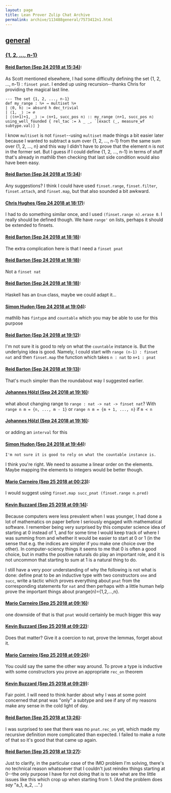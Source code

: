 ```yaml
---
layout: page
title: Lean Prover Zulip Chat Archive 
permalink: archive/113488general/7573412n1.html
---
```


## [general](index.html)
### [{1, 2, ..., n-1}](7573412n1.html)

#### [Reid Barton (Sep 24 2018 at 15:34)](https://leanprover.zulipchat.com/#narrow/stream/113488-general/topic/%7B1%2C%202%2C%20...%2C%20n-1%7D/near/134526569):
As Scott mentioned elsewhere, I had some difficulty defining the set {1, 2, ..., n-1} : `finset pnat`. I ended up using recursion--thanks Chris for providing the magical last line.
```lean
--- The set {1, 2, ..., n-1}
def my_range : ℕ+ → multiset ℕ+
| ⟨0, h⟩ := absurd h dec_trivial
| ⟨1, _⟩ := ∅
| ⟨(n+1)+1, _⟩ := ⟨n+1, succ_pos n⟩ :: my_range ⟨n+1, succ_pos n⟩
using_well_founded { rel_tac := λ _ _, `[exact ⟨_, measure_wf subtype.val⟩] }
```
I know `multiset` is not `finset`--using `multiset` made things a bit easier later because I wanted to subtract a sum over {1, 2, ..., n-1} from the same sum over {1, 2, ..., n} and this way I didn't have to prove that the element n is not in the former set. But I guess if I could define {1, 2, ..., n-1} in terms of stuff that's already in mathlib then checking that last side condition would also have been easy.

#### [Reid Barton (Sep 24 2018 at 15:34)](https://leanprover.zulipchat.com/#narrow/stream/113488-general/topic/%7B1%2C%202%2C%20...%2C%20n-1%7D/near/134526586):
Any suggestions?
I think I could have used `finset.range`, `finset.filter`, `finset.attach`, and `finset.map`, but that also sounded a bit awkward.

#### [Chris Hughes (Sep 24 2018 at 18:17)](https://leanprover.zulipchat.com/#narrow/stream/113488-general/topic/%7B1%2C%202%2C%20...%2C%20n-1%7D/near/134536670):
I had to do something similar once, and I used `(finset.range n).erase 0`. I really should be defined though. We have `range'` on lists, perhaps it should be extended to finsets.

#### [Reid Barton (Sep 24 2018 at 18:18)](https://leanprover.zulipchat.com/#narrow/stream/113488-general/topic/%7B1%2C%202%2C%20...%2C%20n-1%7D/near/134536735):
The extra complication here is that I need a `finset pnat`

#### [Reid Barton (Sep 24 2018 at 18:18)](https://leanprover.zulipchat.com/#narrow/stream/113488-general/topic/%7B1%2C%202%2C%20...%2C%20n-1%7D/near/134536741):
Not a `finset nat`

#### [Reid Barton (Sep 24 2018 at 18:18)](https://leanprover.zulipchat.com/#narrow/stream/113488-general/topic/%7B1%2C%202%2C%20...%2C%20n-1%7D/near/134536767):
Haskell has an `Enum` class, maybe we could adapt it...

#### [Simon Hudon (Sep 24 2018 at 19:04)](https://leanprover.zulipchat.com/#narrow/stream/113488-general/topic/%7B1%2C%202%2C%20...%2C%20n-1%7D/near/134539021):
mathlib has `fintype` and `countable` which you may be able to use for this purpose

#### [Reid Barton (Sep 24 2018 at 19:12)](https://leanprover.zulipchat.com/#narrow/stream/113488-general/topic/%7B1%2C%202%2C%20...%2C%20n-1%7D/near/134539480):
I'm not sure it is good to rely on what the `countable` instance is. But the underlying idea is good. Namely, I could start with `range (n-1) : finset nat` and then `finset.map` the function which takes `n : nat` to `n+1 : pnat`

#### [Reid Barton (Sep 24 2018 at 19:13)](https://leanprover.zulipchat.com/#narrow/stream/113488-general/topic/%7B1%2C%202%2C%20...%2C%20n-1%7D/near/134539489):
That's much simpler than the roundabout way I suggested earlier.

#### [Johannes Hölzl (Sep 24 2018 at 19:16)](https://leanprover.zulipchat.com/#narrow/stream/113488-general/topic/%7B1%2C%202%2C%20...%2C%20n-1%7D/near/134539635):
what about changing range to `range : nat -> nat -> finset nat`?  With `range n m = {n, ..., m - 1}` or `range n m = {m + 1, ..., n}` if `m < n`

#### [Johannes Hölzl (Sep 24 2018 at 19:16)](https://leanprover.zulipchat.com/#narrow/stream/113488-general/topic/%7B1%2C%202%2C%20...%2C%20n-1%7D/near/134539649):
or adding an `interval` for this

#### [Simon Hudon (Sep 24 2018 at 19:44)](https://leanprover.zulipchat.com/#narrow/stream/113488-general/topic/%7B1%2C%202%2C%20...%2C%20n-1%7D/near/134541041):
```quote
I'm not sure it is good to rely on what the countable instance is.
```

I think you're right. We need to assume a linear order on the elements. Maybe mapping the elements to integers would be better though.

#### [Mario Carneiro (Sep 25 2018 at 00:23)](https://leanprover.zulipchat.com/#narrow/stream/113488-general/topic/%7B1%2C%202%2C%20...%2C%20n-1%7D/near/134560767):
I would suggest using `finset.map succ_pnat (finset.range n.pred)`

#### [Kevin Buzzard (Sep 25 2018 at 09:14)](https://leanprover.zulipchat.com/#narrow/stream/113488-general/topic/%7B1%2C%202%2C%20...%2C%20n-1%7D/near/134579309):
Because computers were less prevalent when I was younger, I had done a lot of mathematics on paper before I seriously engaged with mathematical software. I remember being very surprised by this computer science idea of starting at 0 instead of 1, and for some time I would keep track of where I was summing from and whether it would be easier to start at 0 or 1 (in the sense that e.g. the indices are simpler if you make one choice over the other). In computer-sciency things it seems to me that 0 is often a good choice, but in maths the positive naturals do play an important role, and it is not uncommon that starting to sum at 1 is a natural thing to do.

I still have a very poor understanding of why the following is not what is done: define pnat to be an inductive type with two constructors `one` and `succ`, write a tactic which proves everything about `pnat` from the corresponding statements for `nat` and then perhaps with a little human help prove the important things about prange(n)={1,2,...,n}.

#### [Mario Carneiro (Sep 25 2018 at 09:16)](https://leanprover.zulipchat.com/#narrow/stream/113488-general/topic/%7B1%2C%202%2C%20...%2C%20n-1%7D/near/134579385):
one downside of that is that `pnat` would certainly be much bigger this way

#### [Kevin Buzzard (Sep 25 2018 at 09:22)](https://leanprover.zulipchat.com/#narrow/stream/113488-general/topic/%7B1%2C%202%2C%20...%2C%20n-1%7D/near/134579676):
Does that matter? Give it a coercion to nat, prove the lemmas, forget about it.

#### [Mario Carneiro (Sep 25 2018 at 09:26)](https://leanprover.zulipchat.com/#narrow/stream/113488-general/topic/%7B1%2C%202%2C%20...%2C%20n-1%7D/near/134579794):
You could say the same the other way around. To prove a type is inductive with some constructors you prove an appropriate `rec_on` theorem

#### [Kevin Buzzard (Sep 25 2018 at 09:29)](https://leanprover.zulipchat.com/#narrow/stream/113488-general/topic/%7B1%2C%202%2C%20...%2C%20n-1%7D/near/134579923):
Fair point. I will need to think harder about why I was at some point concerned that pnat was "only" a subtype and see if any of my reasons make any sense in the cold light of day.

#### [Reid Barton (Sep 25 2018 at 13:26)](https://leanprover.zulipchat.com/#narrow/stream/113488-general/topic/%7B1%2C%202%2C%20...%2C%20n-1%7D/near/134589702):
I was surprised to see that there was no `pnat.rec_on` yet, which made my recursive definition more complicated than expected. I failed to make a note of that so it's good that that came up again.

#### [Reid Barton (Sep 25 2018 at 13:27)](https://leanprover.zulipchat.com/#narrow/stream/113488-general/topic/%7B1%2C%202%2C%20...%2C%20n-1%7D/near/134589746):
Just to clarify, in the particular case of the IMO problem I'm solving, there's no technical reason whatsoever that I couldn't just reindex things starting at 0--the only purpose I have for not doing that is to see what are the little issues like this which crop up when starting from 1. (And the problem does *say* "a_1, a_2, ...".)


